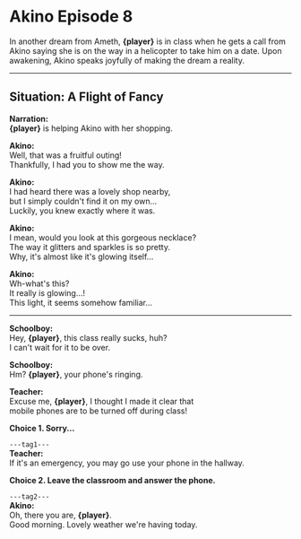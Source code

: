 # Akino Episode 8

In another dream from Ameth, **{player}** is in class when he gets a call from Akino saying she is on the way in a helicopter to take him on a date. Upon awakening, Akino speaks joyfully of making the dream a reality.

---

## Situation: A Flight of Fancy

**Narration:**  
**{player}** is helping Akino with her shopping.

**Akino:**  
Well, that was a fruitful outing!  
Thankfully, I had you to show me the way.

**Akino:**  
I had heard there was a lovely shop nearby,  
but I simply couldn't find it on my own...  
Luckily, you knew exactly where it was.

**Akino:**  
I mean, would you look at this gorgeous necklace?  
The way it glitters and sparkles is so pretty.  
Why, it's almost like it's glowing itself...

**Akino:**  
Wh-what's this?  
It really is glowing...!  
This light, it seems somehow familiar...

---

**Schoolboy:**  
Hey, **{player}**, this class really sucks, huh?  
I can't wait for it to be over.

**Schoolboy:**  
Hm? **{player}**, your phone's ringing.

**Teacher:**  
Excuse me, **{player}**, I thought I made it clear that  
mobile phones are to be turned off during class!

**Choice 1. Sorry...**  

`---tag1---`  
**Teacher:**  
If it's an emergency, you may go use your phone in the hallway.  

**Choice 2. Leave the classroom and answer the phone.**  

`---tag2---`  
**Akino:**  
Oh, there you are, **{player}**.  
Good morning. Lovely weather we're having today.
